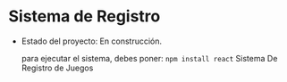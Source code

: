 <h1>Sistema de Registro</h1>

- Estado del proyecto: En construcción.

  para ejecutar el sistema, debes poner:
  ```npm install react```
 Sistema De Registro de Juegos
